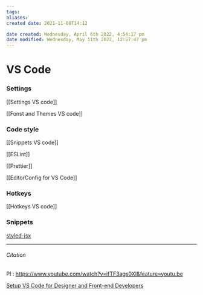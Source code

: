 ```yaml
---
tags: 
aliases: 
created date: 2021-11-08T14:12

date created: Wednesday, April 6th 2022, 4:54:17 pm
date modified: Wednesday, May 11th 2022, 12:57:47 pm
---
```


# VS Code

### Settings

[[Settings VS code]]

[[Fonst and Themes VS code]]

### Code style

[[Snippets VS code]]

[[ESLint]]

[[Prettier]]

[[EditorConfig for VS Code]]

### Hotkeys

[[Hotkeys VS code]]

### Snippets

[styled-jsx](https://marketplac()e.visualstudio.com/items?itemName=blanu.vscode-styled-jsx)

---

###### Citation

PI : https://www.youtube.com/watch?v=ifTF3ags0XI&feature=youtu.be

[Setup VS Code for Designer and Front-end Developers](https://dev.to/yogeshdev/setup-vs-code-for-designer-and-front-end-developers-1fli)
